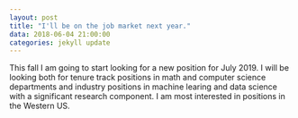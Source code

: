 ```yaml
---
layout: post
title: "I'll be on the job market next year."
data: 2018-06-04 21:00:00
categories: jekyll update
---
```


This fall I am going to start looking for a new position for July 2019. I will be looking both for tenure track positions in math and computer science departments and industry positions in machine learing and data science with a significant research component. I am most interested in positions in the Western US.

 
